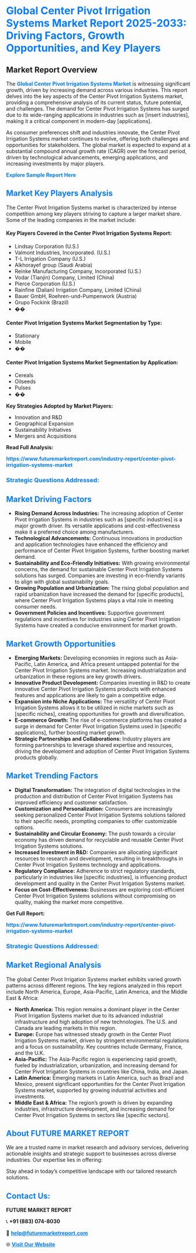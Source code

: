 <h1 style="color: #007BFF;">Global Center Pivot Irrigation Systems Market Report 2025-2033: Driving Factors, Growth Opportunities, and Key Players</h1>

<section id="overview">
<h2>Market Report Overview</h2>
<p>The <a href="https://www.futuremarketreport.com/industry-report/center-pivot-irrigation-systems-market" style="color: #007BFF; text-decoration: none;"><strong>Global Center Pivot Irrigation Systems Market</strong></a> is witnessing significant growth, driven by increasing demand across various industries. This report delves into the key aspects of the Center Pivot Irrigation Systems market, providing a comprehensive analysis of its current status, future potential, and challenges. The demand for Center Pivot Irrigation Systems has surged due to its wide-ranging applications in industries such as [insert industries], making it a critical component in modern-day [applications].</p>
<p>As consumer preferences shift and industries innovate, the Center Pivot Irrigation Systems market continues to evolve, offering both challenges and opportunities for stakeholders. The global market is expected to expand at a substantial compound annual growth rate (CAGR) over the forecast period, driven by technological advancements, emerging applications, and increasing investments by major players.</p>
</section>

<section id="overview">
<p><a href="https://www.futuremarketreport.com/request-sample/reportId=116837" style="color: #007BFF; text-decoration: none;"><strong>Explore Sample Report Here</strong></a></p>
</section>

<section id="key-players">
<h2 style="color: #007BFF;">Market Key Players Analysis</h2>
<p>The Center Pivot Irrigation Systems market is characterized by intense competition among key players striving to capture a larger market share. Some of the leading companies in the market include:</p>
<h4>Key Players Covered in the Center Pivot Irrigation Systems Report:</h4>
<ul><li>Lindsay Corporation (U.S.)</li><li>Valmont Industries, Incorporated. (U.S.)</li><li>T-L Irrigation Company (U.S.)</li><li>Alkhorayef group (Saudi Arabia)</li><li>Reinke Manufacturing Company, Incorporated (U.S.)</li><li>Vodar (Tianjin) Company, Limited (China)</li><li>Pierce Corporation (U.S.)</li><li>Rainfine (Dalian) Irrigation Company, Limited (China)</li><li>Bauer GmbH, Roehren-und-Pumpenwork (Austria)</li><li>Grupo Fockink (Brazil)</li><li>��</li></ul>
<h4>Center Pivot Irrigation Systems Market Segmentation by Type:</h4>
<ul><li>Stationary</li><li>Mobile</li><li>��</li></ul>

<h4>Center Pivot Irrigation Systems Market Segmentation by Application:</h4>
<ul><li>Cereals</li><li>Oilseeds</li><li>Pulses</li><li>��</li></ul>
<p><strong>Key Strategies Adopted by Market Players:</strong></p>
<ul>
<li>Innovation and R&D</li>
<li>Geographical Expansion</li>
<li>Sustainability Initiatives</li>
<li>Mergers and Acquisitions</li>
</ul>
</section>

<section>
<p><strong>Read Full Analysis: </strong></p><a href="https://www.futuremarketreport.com/industry-report/center-pivot-irrigation-systems-market" style="color: #007BFF; text-decoration: none;"><strong>https://www.futuremarketreport.com/industry-report/center-pivot-irrigation-systems-market</strong></a>
<h3 style="color: #007BFF;">Strategic Questions Addressed:</h3>
</section>

<section id="driving-factors">
<h2 style="color: #007BFF;">Market Driving Factors</h2>
<ul>
<li><strong>Rising Demand Across Industries:</strong> The increasing adoption of Center Pivot Irrigation Systems in industries such as [specific industries] is a major growth driver. Its versatile applications and cost-effectiveness make it a preferred choice among manufacturers.</li>
<li><strong>Technological Advancements:</strong> Continuous innovations in production and application technologies have enhanced the efficiency and performance of Center Pivot Irrigation Systems, further boosting market demand.</li>
<li><strong>Sustainability and Eco-Friendly Initiatives:</strong> With growing environmental concerns, the demand for sustainable Center Pivot Irrigation Systems solutions has surged. Companies are investing in eco-friendly variants to align with global sustainability goals.</li>
<li><strong>Growing Population and Urbanization:</strong> The rising global population and rapid urbanization have increased the demand for [specific products], where Center Pivot Irrigation Systems plays a vital role in meeting consumer needs.</li>
<li><strong>Government Policies and Incentives:</strong> Supportive government regulations and incentives for industries using Center Pivot Irrigation Systems have created a conducive environment for market growth.</li>
</ul>
</section>

<section id="growth-opportunities">
<h2 style="color: #007BFF;">Market Growth Opportunities</h2>
<ul>
<li><strong>Emerging Markets:</strong> Developing economies in regions such as Asia-Pacific, Latin America, and Africa present untapped potential for the Center Pivot Irrigation Systems market. Increasing industrialization and urbanization in these regions are key growth drivers.</li>
<li><strong>Innovative Product Development:</strong> Companies investing in R&D to create innovative Center Pivot Irrigation Systems products with enhanced features and applications are likely to gain a competitive edge.</li>
<li><strong>Expansion into Niche Applications:</strong> The versatility of Center Pivot Irrigation Systems allows it to be utilized in niche markets such as [specific niches], creating opportunities for growth and diversification.</li>
<li><strong>E-commerce Growth:</strong> The rise of e-commerce platforms has created a surge in demand for Center Pivot Irrigation Systems used in [specific applications], further boosting market growth.</li>
<li><strong>Strategic Partnerships and Collaborations:</strong> Industry players are forming partnerships to leverage shared expertise and resources, driving the development and adoption of Center Pivot Irrigation Systems products globally.</li>
</ul>
</section>

<section id="trending-factors">
<h2 style="color: #007BFF;">Market Trending Factors</h2>
<ul>
<li><strong>Digital Transformation:</strong> The integration of digital technologies in the production and distribution of Center Pivot Irrigation Systems has improved efficiency and customer satisfaction.</li>
<li><strong>Customization and Personalization:</strong> Consumers are increasingly seeking personalized Center Pivot Irrigation Systems solutions tailored to their specific needs, prompting companies to offer customizable options.</li>
<li><strong>Sustainability and Circular Economy:</strong> The push towards a circular economy has driven demand for recyclable and reusable Center Pivot Irrigation Systems solutions.</li>
<li><strong>Increased Investment in R&D:</strong> Companies are allocating significant resources to research and development, resulting in breakthroughs in Center Pivot Irrigation Systems technology and applications.</li>
<li><strong>Regulatory Compliance:</strong> Adherence to strict regulatory standards, particularly in industries like [specific industries], is influencing product development and quality in the Center Pivot Irrigation Systems market.</li>
<li><strong>Focus on Cost-Effectiveness:</strong> Businesses are exploring cost-efficient Center Pivot Irrigation Systems solutions without compromising on quality, making the market more competitive.</li>
</ul>
</section>

<section>
<p><strong>Get Full Report: </strong></p><a href="https://www.futuremarketreport.com/industry-report/center-pivot-irrigation-systems-market" style="color: #007BFF; text-decoration: none;"><strong>https://www.futuremarketreport.com/industry-report/center-pivot-irrigation-systems-market</strong></a>
<h3 style="color: #007BFF;">Strategic Questions Addressed:</h3>
</section>


<section id="regional-analysis">
<h2 style="color: #007BFF;">Market Regional Analysis</h2>
<p>The global Center Pivot Irrigation Systems market exhibits varied growth patterns across different regions. The key regions analyzed in this report include North America, Europe, Asia-Pacific, Latin America, and the Middle East & Africa:</p>
<ul>
<li><strong>North America:</strong> This region remains a dominant player in the Center Pivot Irrigation Systems market due to its advanced industrial infrastructure and high adoption of new technologies. The U.S. and Canada are leading markets in this region.</li>
<li><strong>Europe:</strong> Europe has witnessed steady growth in the Center Pivot Irrigation Systems market, driven by stringent environmental regulations and a focus on sustainability. Key countries include Germany, France, and the U.K.</li>
<li><strong>Asia-Pacific:</strong> The Asia-Pacific region is experiencing rapid growth, fueled by industrialization, urbanization, and increasing demand for Center Pivot Irrigation Systems in countries like China, India, and Japan.</li>
<li><strong>Latin America:</strong> Emerging markets in Latin America, such as Brazil and Mexico, present significant opportunities for the Center Pivot Irrigation Systems market, supported by growing industrial activities and investments.</li>
<li><strong>Middle East & Africa:</strong> The region’s growth is driven by expanding industries, infrastructure development, and increasing demand for Center Pivot Irrigation Systems in sectors like [specific sectors].</li>
</ul>
</section>

<footer>
<h2 style="color: #007BFF;">About FUTURE MARKET REPORT</h2>
<p>We are a trusted name in market research and advisory services, delivering actionable insights and strategic support to businesses across diverse industries. Our expertise lies in offering:</p>

<p>Stay ahead in today’s competitive landscape with our tailored research solutions.</p>

<h2 style="color: #007BFF;">Contact Us:</h2>
<p><strong>FUTURE MARKET REPORT</strong></p>
<p>📞 <strong>+91 (883) 074-8030</strong></p>
<p>📧 <strong><a href="mailto:help@futuremarketreport.com" style="color: #007BFF;">help@futuremarketreport.com</a></strong></p>
<p>🌐 <strong><a href="https://www.futuremarketreport.com/" style="color: #007BFF;">Visit Our Website</a></strong></p>
</footer>